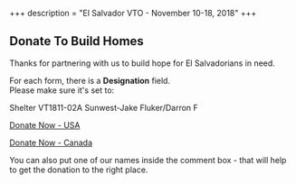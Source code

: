 +++
description = "El Salvador VTO - November 10-18, 2018"
+++


<div class="block-31" style="position: relative;">
  <div class="loop-block-31 ">
    <div class="block-30 block-30-sm item" style="background-image: url('/images/girls.jpg');" data-stellar-background-ratio="0.5">
      <div class="container">
        <div class="row align-items-center justify-content-center">
          <div class="col-md-7 text-center">
            <h2 class="heading">Donate To Build Homes</h2>
            <p class="lead">Thanks for partnering with us to build hope for El Salvadorians in need.</p>
            <p class="lead">For each form, there is a <strong>Designation</strong> field.<br/>Please make sure it's set to:</p>
            <p class="lead">Shelter VT1811-02A Sunwest-Jake Fluker/Darron F</p>
            <p><a href="https://www.sheltercanada.ca/donate-us" class="btn btn-primary btn-hover-white py-3 px-5">Donate Now - USA</a></p>
            <p><a href="https://www.sheltercanada.ca/donate" class="btn btn-primary btn-hover-white py-3 px-5">Donate Now - Canada</a></p>
            <p class="lead">You can also put one of our names inside the comment box - that will help to get the donation to the right place.</p>
          </div>
        </div>
      </div>
    </div>
  </div>
</div>
